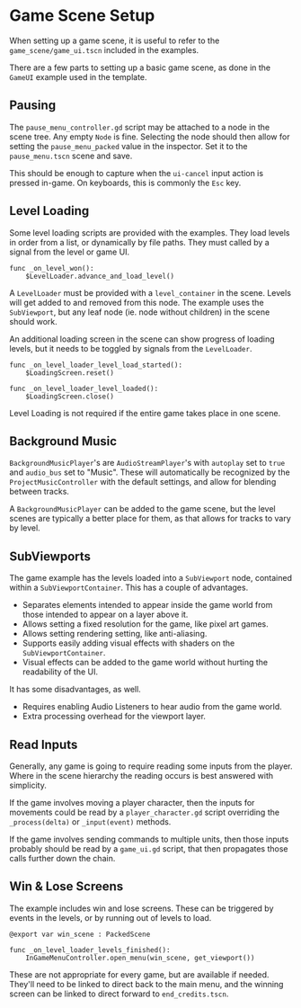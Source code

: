 # Game Scene Setup

When setting up a game scene, it is useful to refer to the `game_scene/game_ui.tscn` included in the examples.  

There are a few parts to setting up a basic game scene, as done in the `GameUI` example used in the template.

## Pausing
The `pause_menu_controller.gd` script may be attached to a node in the scene tree. Any empty `Node` is fine. Selecting the node should then allow for setting the `pause_menu_packed` value in the inspector. Set it to the `pause_menu.tscn` scene and save.

This should be enough to capture when the `ui-cancel` input action is pressed in-game. On keyboards, this is commonly the `Esc` key.

## Level Loading
Some level loading scripts are provided with the examples. They load levels in order from a list, or dynamically by file paths. They must called by a signal from the level or game UI.

```
func _on_level_won():
	$LevelLoader.advance_and_load_level()
```

A `LevelLoader` must be provided with a `level_container` in the scene. Levels will get added to and removed from this node. The example uses the `SubViewport`, but any leaf node (ie. node without children) in the scene should work.

An additional loading screen in the scene can show progress of loading levels, but it needs to be toggled by signals from the `LevelLoader`.

```
func _on_level_loader_level_load_started():
	$LoadingScreen.reset()

func _on_level_loader_level_loaded():
	$LoadingScreen.close()
```

Level Loading is not required if the entire game takes place in one scene.  

## Background Music
`BackgroundMusicPlayer`'s are `AudioStreamPlayer`'s with `autoplay` set to `true` and `audio_bus` set to "Music". These will automatically be recognized by the `ProjectMusicController` with the default settings, and allow for blending between tracks.

A `BackgroundMusicPlayer` can be added to the game scene, but the level scenes are typically a better place for them, as that allows for tracks to vary by level.

## SubViewports
The game example has the levels loaded into a `SubViewport` node, contained within a `SubViewportContainer`. This has a couple of advantages.

- Separates elements intended to appear inside the game world from those intended to appear on a layer above it. 
- Allows setting a fixed resolution for the game, like pixel art games.
- Allows setting rendering setting, like anti-aliasing.
- Supports easily adding visual effects with shaders on the `SubViewportContainer`.
- Visual effects can be added to the game world without hurting the readability of the UI.

It has some disadvantages, as well.

- Requires enabling Audio Listeners to hear audio from the game world.
- Extra processing overhead for the viewport layer.

## Read Inputs
Generally, any game is going to require reading some inputs from the player. Where in the scene hierarchy the reading occurs is best answered with simplicity.  

If the game involves moving a player character, then the inputs for movements could be read by a `player_character.gd` script overriding the `_process(delta)` or `_input(event)` methods.  

If the game involves sending commands to multiple units, then those inputs probably should be read by a `game_ui.gd` script, that then propagates those calls further down the chain.  

## Win & Lose Screens
The example includes win and lose screens. These can be triggered by events in the levels, or by running out of levels to load.

```
@export var win_scene : PackedScene

func _on_level_loader_levels_finished():
	InGameMenuController.open_menu(win_scene, get_viewport())
```

These are not appropriate for every game, but are available if needed. They'll need to be linked to direct back to the main menu, and the winning screen can be linked to direct forward to `end_credits.tscn`.
